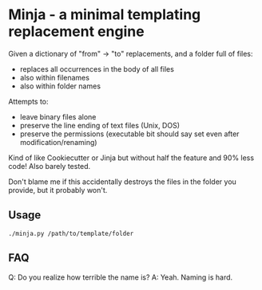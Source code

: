 # Minja - a minimal templating replacement engine

Given a dictionary of "from" -> "to" replacements, and a folder full of files:

- replaces all occurrences in the body of all files
- also within filenames
- also within folder names

Attempts to:

- leave binary files alone
- preserve the line ending of text files (Unix, DOS)
- preserve the permissions (executable bit should say set even after modification/renaming)

Kind of like Cookiecutter or Jinja but without half the feature and 90% less code!
Also barely tested.

Don't blame me if this accidentally destroys the files in the folder you provide, but it probably won't.

## Usage

```
./minja.py /path/to/template/folder
```

## FAQ

Q: Do you realize how terrible the name is?
A: Yeah. Naming is hard.
